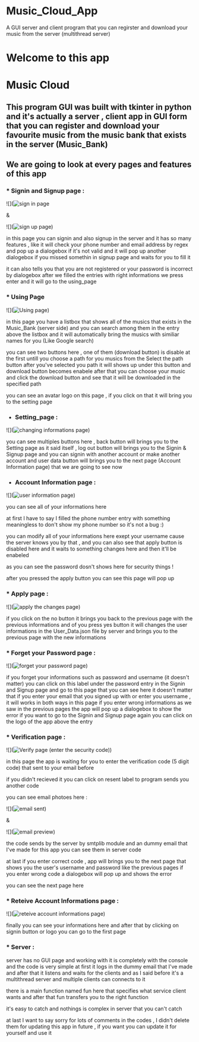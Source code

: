 # Music_Cloud_App
A GUI server and client program that you can regirster and download your music from the server (multithread server)


# Welcome to this app

# Music Cloud


## This program GUI was built with tkinter in python and it's actually a server , client app in GUI form that you can register and download your favourite music from the music bank that exists in the server (Music_Bank)


## We are going to look at every pages and features of this app 

### * Signin and Signup page : 


![](![sign in page](https://user-images.githubusercontent.com/73643415/149951004-70a54270-24bf-4191-b3d0-d25e186601fb.png)

&

![](![sign up page](https://user-images.githubusercontent.com/73643415/149954981-6346e0f9-29ae-4719-8b32-4b522643b7dc.png))


in this page you can signin and also signup in the server and it has so many features , like it will check your phone number and email address by regex and pop up a dialogebox if it's not valid and it will pop up another dialogebox if you missed somethin in signup page and waits for you to fill it

it can also tells you that you are not registered or your password is incorrect by dialogebox
after we filled the entries with right informations we press enter and it will go to the using_page


### * Using Page

![](![Using page](https://user-images.githubusercontent.com/73643415/149952427-4e454bc0-f9fd-43e5-b1ef-dd993ef563b5.png))



in this page you have a listbox that shows all of the musics that exists in the Music_Bank (server side) and you can search among them in the entry above the listbox and it will automatically bring the musics with similiar names for you (Like Google search)

you can see two buttons here , one of them (download button) is disable at the first untill you choose a path for you musics from the Select the path button
after you've selected you path it will shows up under this button and download button becomes enabele
after that you can choose your music and click the download button and see that it will be downloaded in the specified path 

you can see an avatar logo on this page , if you click on that it will bring you to the setting page 

* ### Setting_page : 

![](![changing informations page](https://user-images.githubusercontent.com/73643415/149953816-5bde8a51-ed5c-4545-8d9d-8a7313529c66.png))

you can see multiples buttons here , back button will brings you to the Setting page as it said itself , log out button will brings you to the Signin & Signup page and you can signin with another account or make another account and user data button will brings you to the next page (Account Information page) that we are going to see now 

* ### Account Information page : 

![](![user information page](https://user-images.githubusercontent.com/73643415/149954682-8ea20049-d094-4b07-a136-73947f38a6c1.png))

you can see all of your informations here 

at first I have to say I filled the phone number entry with something meaningless to don't show my phone number so it's not a bug :)

you can modify all of your informations here exept your username cause the server knows you by that , and you can also see that apply button is disabled here and it waits to something changes here and then it'll be enabeled 

as you can see the password dosn't shows here for security things !

after you pressed the apply button you can see this page will pop up 

### * Apply page : 

![](![apply the changes page](https://user-images.githubusercontent.com/73643415/149956078-00f50943-d968-4adc-9534-f1acb12c3830.png))

if you click on the no button it brings you back to the previous page with the previous informations and of you press yes button it will changes the user informations in the User_Data.json file by server and brings you to the previous page with the new informations 

### * Forget your Password page : 

![](![forget your password page](https://user-images.githubusercontent.com/73643415/149956559-c9724049-a5db-4d8c-bebf-a33c9fa99acf.png))

if you forget your informations such as password and username (it doesn't matter) you can click on this label under the password entry in the Signin and Signup page and go to this page that you can see here 
it doesn't matter that if you enter your email that you signed up with or enter you username , it will works in both ways
in this page if you enter wrong informations as we saw in the previous pages the app will pop up a dialogebox to show the error
if you want to go to the Signin and Signup page again you can click on the logo of the app above the entry

### * Verification page : 

![](![Verify page (enter the security code)](https://user-images.githubusercontent.com/73643415/149957608-fb87e034-5166-46e4-843d-7be95bcda037.png))

in this page the app is waiting for you to enter the verification code (5 digit code) that sent to your email before

if you didn't recieved it you can click on resent label to program sends you another code 

you can see email photoes here : 

![](![email sent](https://user-images.githubusercontent.com/73643415/149958323-a7a1490d-535c-4af9-b84f-cc491f222f29.png))

&

![](![email preview](https://user-images.githubusercontent.com/73643415/149958387-f217efaa-353d-45e6-aefc-bdb8bc2226b2.png))

the code sends by the server by smtplib module and an dummy email that I've made for this app
you can see them in server code

at last if you enter correct code , app will brings you to the next page that shows you the user's username and password 
like the previous pages if you enter wrong code a dialogebox will pop up and shows the error

you can see the next page here

### * Reteive Account Informations page : 

![](![reteive account informations page](https://user-images.githubusercontent.com/73643415/149960188-3ac8e57b-eede-4b8c-90d1-8522fa5f83bd.png))

finally you can see your informations here and after that by clicking on signin button or logo you can go to the first page


### * Server : 

server has no GUI page and working with it is completely with the console and the code is very simple 
at first it logs in the dummy email that I've made and after that it listens and waits for the clients and as I said before it's a multithread server and multiple clients can connects to it 

there is a main function named fun here that specifies what service client wants and after that fun transfers you to the right function

it's easy to catch and nothings is complex in server that you can't catch

at last I want to say sorry for lots of comments in the codes , I didn't delete them for updating this app in future ,
if you want you can update it for yourself and use it 
